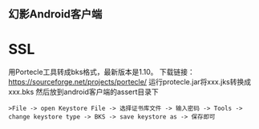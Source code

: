 ## 幻影Android客户端


# SSL

用Portecle工具转成bks格式，最新版本是1.10。
下载链接：https://sourceforge.net/projects/portecle/
运行protecle.jar将xxx.jks转换成xxx.bks 然后放到android客户端的assert目录下

```　
>File -> open Keystore File -> 选择证书库文件 -> 输入密码 -> Tools -> change keystore type -> BKS -> save keystore as -> 保存即可
```